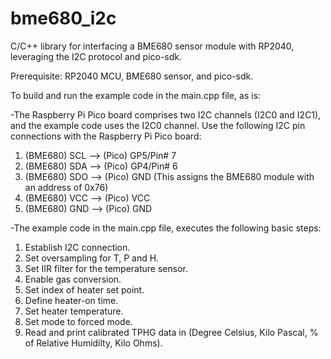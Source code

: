 # bme680_i2c
C/C++ library for interfacing a BME680 sensor module with RP2040, leveraging the I2C protocol and pico-sdk.

Prerequisite: RP2040 MCU, BME680 sensor, and pico-sdk.

To build and run the example code in the main.cpp file, as is:

-The Raspberry Pi Pico board comprises two I2C channels (I2C0 and I2C1), and the example code uses the I2C0 channel. Use the following I2C pin connections with the Raspberry Pi Pico board:
1) (BME680) SCL --> (Pico) GP5/Pin# 7
2) (BME680) SDA --> (Pico) GP4/Pin# 6
3) (BME680) SDO --> (Pico) GND (This assigns the BME680 module with an address of 0x76)
4) (BME680) VCC --> (Pico) VCC
5) (BME680) GND --> (Pico) GND

-The example code in the main.cpp file, executes the following basic steps:
1) Establish I2C connection.
2) Set oversampling for T, P and H.
3) Set IIR filter for the temperature sensor.
4) Enable gas conversion.
5) Set index of heater set point.
6) Define heater-on time.
7) Set heater temperature.
8) Set mode to forced mode.
9) Read and print calibrated TPHG data in (Degree Celsius, Kilo Pascal, % of Relative Humidilty, Kilo Ohms).



